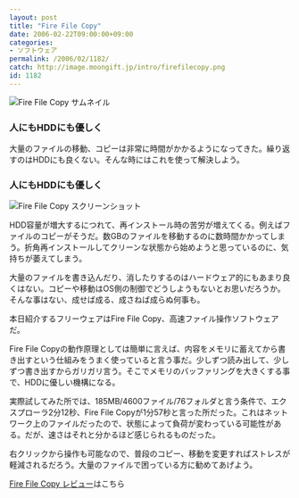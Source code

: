 ```yaml
---
layout: post
title: "Fire File Copy"
date: 2006-02-22T09:00:00+09:00
categories:
- ソフトウェア
permalink: /2006/02/1182/
catch: http://image.moongift.jp/intro/firefilecopy.png
id: 1182
---
```

 ![Fire File Copy サムネイル](http://image.moongift.jp/intro/firefilecopy.t.png "Fire File Copy サムネイル")
  

### 人にもHDDにも優しく
  
大量のファイルの移動、コピーは非常に時間がかかるようになってきた。繰り返すのはHDDにも良くない。そんな時にはこれを使って解決しよう。  
<!--more-->  

### 人にもHDDにも優しく
  

![Fire File Copy スクリーンショット](http://image.moongift.jp/intro/firefilecopy.png "Fire File Copy スクリーンショット")

  

HDD容量が増大するにつれて、再インストール時の苦労が増えてくる。例えばファイルのコピーがそうだ。数GBのファイルを移動するのに数時間かかってしまう。折角再インストールしてクリーンな状態から始めようと思っているのに、気持ちが萎えてしまう。

  

大量のファイルを書き込んだり、消したりするのはハードウェア的にもあまり良くはない。コピーや移動はOS側の制御でどうしようもないとお思いだろうか。そんな事はない、成せば成る、成さねば成らぬ何事も。

  

本日紹介するフリーウェアはFire File Copy、高速ファイル操作ソフトウェアだ。

  

Fire File Copyの動作原理としては簡単に言えば、内容をメモリに蓄えてから書き出すという仕組みをうまく使っていると言う事だ。少しずつ読み出して、少しずつ書き出すからガリガリ言う。そこでメモリのバッファリングを大きくする事で、HDDに優しい機構になる。

  

実際試してみた所では、185MB/4600ファイル/76フォルダと言う条件で、エクスプローラ2分12秒、Fire File Copyが1分57秒と言った所だった。これはネットワーク上のファイルだったので、状態によって負荷が変わっている可能性がある。だが、速さはそれと分かるほど感じられるものだった。

  

右クリックから操作も可能なので、普段のコピー、移動を変更すればストレスが軽減されるだろう。大量のファイルで困っている方に勧めてあげよう。

  

[Fire File Copy レビュー](http://fw.moongift.jp/review/i-1183.html)はこちら

